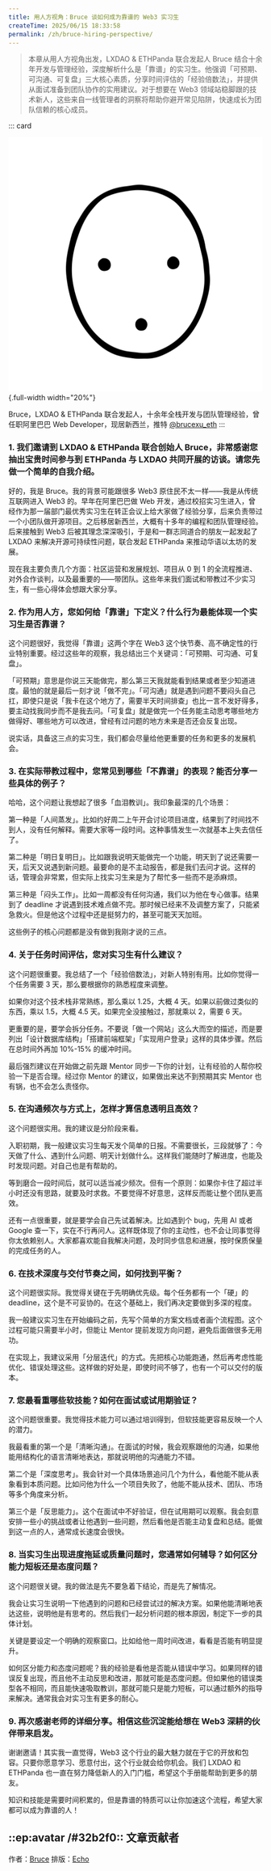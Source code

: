 ```yaml
---
title: 用人方视角：Bruce 谈如何成为靠谱的 Web3 实习生
createTime: 2025/06/15 18:33:58
permalink: /zh/bruce-hiring-perspective/
---
```


> 本章从用人方视角出发，LXDAO & ETHPanda 联合发起人 Bruce 结合十余年开发与管理经验，深度解析什么是「靠谱」的实习生。他强调「可预期、可沟通、可复盘」三大核心素质，分享时间评估的「经验倍数法」，并提供从面试准备到团队协作的实用建议。对于想要在 Web3 领域站稳脚跟的技术新人，这些来自一线管理者的洞察将帮助你避开常见陷阱，快速成长为团队信赖的核心成员。

::: card

![Bruce](../images/interview/bruce.jpg){.full-width width="20%"}

Bruce，LXDAO & ETHPanda 联合发起人，十余年全栈开发与团队管理经验，曾任职阿里巴巴 Web Developer，现居新西兰，推特 [@brucexu_eth](https://x.com/brucexu_eth)
:::

### 1. 我们邀请到 LXDAO & ETHPanda 联合创始人 Bruce，非常感谢您抽出宝贵时间参与到 ETHPanda 与 LXDAO 共同开展的访谈。请您先做一个简单的自我介绍。

好的，我是 Bruce。我的背景可能跟很多 Web3 原住民不太一样——我是从传统互联网进入 Web3 的。早年在阿里巴巴做 Web 开发，通过校招实习生进入，曾经作为那一届部门最优秀实习生在转正会议上给大家做了经验分享，后来负责带过一个小团队做开源项目。之后移居新西兰，大概有十多年的编程和团队管理经验。后来接触到 Web3 后被其理念深深吸引，于是和一群志同道合的朋友一起发起了 LXDAO 来解决开源可持续性问题，联合发起 ETHPanda 来推动华语以太坊的发展。

现在我主要负责几个方面：社区运营和发展规划、项目从 0 到 1 的全流程推进、对外合作谈判，以及最重要的——带团队。这些年来我们面试和带教过不少实习生，有一些心得体会想跟大家分享。

### 2. 作为用人方，您如何给「靠谱」下定义？什么行为最能体现一个实习生是否靠谱？

这个问题很好，我觉得「靠谱」这两个字在 Web3 这个快节奏、高不确定性的行业特别重要。经过这些年的观察，我总结出三个关键词：「可预期、可沟通、可复盘」。

「可预期」意思是你说三天能做完，那么第三天我就能看到结果或者至少知道进度。最怕的就是最后一刻才说「做不完」。「可沟通」就是遇到问题不要闷头自己扛，即使只是说「我卡在这个地方了，需要半天时间排查」也比一言不发好得多，要主动找我同步而不是我去问。「可复盘」就是做完一个任务能主动思考哪些地方做得好、哪些地方可以改进，曾经有过问题的地方未来是否还会反复出现。

说实话，具备这三点的实习生，我们都会尽量给他更重要的任务和更多的发展机会。

### 3. 在实际带教过程中，您常见到哪些「不靠谱」的表现？能否分享一些具体的例子？

哈哈，这个问题让我想起了很多「血泪教训」。我印象最深的几个场景：

第一种是「人间蒸发」。比如约好周二上午开会讨论项目进度，结果到了时间找不到人，没有任何解释。需要大家等一段时间。这种事情发生一次就基本上失去信任了。

第二种是「明日复明日」。比如跟我说明天能做完一个功能，明天到了说还需要一天，后天又说遇到新问题。最要命的是不主动报告，都是我们去问才说。这样的话，管理会非常累，但实际上找实习生来是为了帮忙多一些而不是添麻烦。

第三种是「闷头工作」。比如一周都没有任何沟通，我们以为他在专心做事。结果到了 deadline 才说遇到技术难点做不完。那时候已经来不及调整方案了，只能紧急救火。但是他这个过程中还是挺努力的，甚至可能天天加班。

这些例子的核心问题都是没有做到我刚才说的三点。

### 4. 关于任务时间评估，您对实习生有什么建议？

这个问题很重要。我总结了一个「经验倍数法」，对新人特别有用。比如你觉得一个任务需要 3 天，那么要根据你的熟悉程度来调整。

如果你对这个技术栈非常熟练，那么乘以 1.25，大概 4 天。如果以前做过类似的东西，乘以 1.5，大概 4.5 天。如果完全没接触过，那就乘以 2，需要 6 天。

更重要的是，要学会拆分任务。不要说「做一个网站」这么大而空的描述，而是要列出「设计数据库结构」「搭建前端框架」「实现用户登录」这样的具体步骤。然后在总时间外再加 10%-15% 的缓冲时间。

最后强烈建议在开始做之前先跟 Mentor 同步一下你的计划，让有经验的人帮你校验一下是否合理。经过你 Mentor 的建议，如果做出来达不到预期其实 Mentor 也有锅，也不会怎么责怪你。

### 5. 在沟通频次与方式上，怎样才算信息透明且高效？

这个问题很实用。我的建议是分阶段来看。

入职初期，我一般建议实习生每天发个简单的日报。不需要很长，三段就够了：今天做了什么、遇到什么问题、明天计划做什么。这样我们能随时了解进度，也能及时发现问题。对自己也是有帮助的。

等到磨合一段时间后，就可以适当减少频次。但有一个原则：如果你卡住了超过半小时还没有思路，就要及时求救。不要觉得不好意思，这样反而能让整个团队更高效。

还有一点很重要，就是要学会自己先试着解决。比如遇到个 bug，先用 AI 或者 Google 查一下，实在不行再问人。这样既体现了你的主动性，也不会让同事觉得你太依赖别人。大家都喜欢能自我解决问题，及时同步信息和进展，按时保质保量的完成任务的人。

### 6. 在技术深度与交付节奏之间，如何找到平衡？

这个问题很实际。我觉得关键在于先明确优先级。每个任务都有一个「硬」的 deadline，这个是不可妥协的。在这个基础上，我们再决定要做到多深的程度。

我一般建议实习生在开始编码之前，先写个简单的方案文档或者画个流程图。这个过程可能只需要半小时，但能让 Mentor 提前发现方向问题，避免后面做很多无用功。

在实现上，我建议采用「分层迭代」的方式。先把核心功能跑通，然后再考虑性能优化、错误处理这些。这样做的好处是，即使时间不够了，也有一个可以交付的版本。

### 7. 您最看重哪些软技能？如何在面试或试用期验证？

这个问题很重要。我觉得技术能力可以通过培训得到，但软技能更容易反映一个人的潜力。

我最看重的第一个是「清晰沟通」。在面试的时候，我会观察跟他的沟通，如果他能用结构化的语言清晰地表达，那就说明他的沟通能力不错。

第二个是「深度思考」。我会针对一个具体场景追问几个为什么，看他能不能从表象看到本质问题。比如问他为什么一个项目失败了，他能不能从技术、团队、市场等多个角度来分析。

第三个是「反思能力」。这个在面试中不好验证，但在试用期可以观察。我会刻意安排一些小的挑战或者让他遇到一些问题，然后看他是否能主动复盘和总结。能做到这一点的人，通常成长速度会很快。

### 8. 当实习生出现进度拖延或质量问题时，您通常如何辅导？如何区分能力短板还是态度问题？

这个问题很关键。我的做法是先不要急着下结论，而是先了解情况。

我会让实习生说明一下他遇到的问题和已经尝试过的解决方案。如果他能清晰地表达这些，说明他是有思考的。然后我们一起分析问题的根本原因，制定下一步的具体计划。

关键是要设定一个明确的观察窗口。比如给他一周时间改进，看看是否能有明显提升。

如何区分能力和态度问题呢？我的经验是看他是否能从错误中学习。如果同样的错误反复出现，而且他不主动反思和改进，那就可能是态度问题。但如果他的错误类型各不相同，而且能快速吸取教训，那就可能只是能力短板，可以通过额外的指导来解决。通常我会对实习生有更多的耐心。

### 9. 再次感谢老师的详细分享。相信这些沉淀能给想在 Web3 深耕的伙伴带来启发。

谢谢邀请！其实我一直觉得，Web3 这个行业的最大魅力就在于它的开放和包容。只要你愿意学习、愿意付出，这个行业就会给你机会。我们 LXDAO 和 ETHPanda 也一直在努力降低新人的入门门槛，希望这个手册能帮助到更多的朋友。

知识和技能是需要时间积累的，但是靠谱的特质可以让你加速这个流程，希望大家都可以成为靠谱的人！

## ::ep:avatar /#32b2f0:: 文章贡献者

作者：[Bruce](https://x.com/brucexu_eth)
排版：[Echo](https://x.com/Echo_liuchan)
